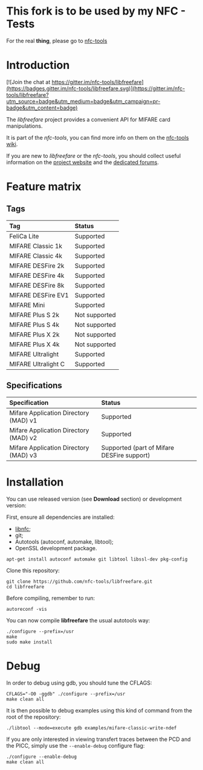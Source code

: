 
# This fork is to be used by my NFC - Tests 
For the real __thing__, please go to [nfc-tools](https://github.com/nfc-tools/libfreefare)

# Introduction

[![Join the chat at https://gitter.im/nfc-tools/libfreefare](https://badges.gitter.im/nfc-tools/libfreefare.svg)](https://gitter.im/nfc-tools/libfreefare?utm_source=badge&utm_medium=badge&utm_campaign=pr-badge&utm_content=badge)

The _libfreefare_ project provides a convenient API for MIFARE card manipulations.

It is part of the _nfc-tools_, you can find more info on them on the [nfc-tools wiki](http://nfc-tools.org/).

If you are new to _libfreefare_ or the _nfc-tools_, you should collect useful information on the [project website](http://nfc-tools.org/) and the [dedicated forums](http://www.libnfc.org/community).

# Feature matrix
## Tags
| Tag                 | Status        |
|:--------------------|:--------------|
| FeliCa Lite         | Supported     |
| MIFARE Classic 1k   | Supported     |
| MIFARE Classic 4k   | Supported     |
| MIFARE DESFire 2k   | Supported     |
| MIFARE DESFire 4k   | Supported     |
| MIFARE DESFire 8k   | Supported     |
| MIFARE DESFire EV1  | Supported     |
| MIFARE Mini         | Supported     |
| MIFARE Plus S 2k    | Not supported |
| MIFARE Plus S 4k    | Not supported |
| MIFARE Plus X 2k    | Not supported |
| MIFARE Plus X 4k    | Not supported |
| MIFARE Ultralight   | Supported     |
| MIFARE Ultralight C | Supported     |

## Specifications
| Specification                         | Status    |
|:--------------------------------------|:----------|
| Mifare Application Directory (MAD) v1 | Supported |
| Mifare Application Directory (MAD) v2 | Supported |
| Mifare Application Directory (MAD) v3 | Supported (part of Mifare DESFire support) |

# Installation
You can use released version (see **Download** section) or development version:

First, ensure all dependencies are installed:
* [libnfc](https://github.com/nfc-tools/libnfc);
* git;
* Autotools (autoconf, automake, libtool);
* OpenSSL development package.
```
apt-get install autoconf automake git libtool libssl-dev pkg-config
```

Clone this repository:
```
git clone https://github.com/nfc-tools/libfreefare.git
cd libfreefare
```

Before compiling, remember to run:
```
autoreconf -vis
```

You can now compile **libfreefare** the usual autotools way:
```
./configure --prefix=/usr
make
sudo make install
```

# Debug
In order to debug using gdb, you should tune the CFLAGS:
```
CFLAGS="-O0 -ggdb" ./configure --prefix=/usr
make clean all
```

It is then possible to debug examples using this kind of command from the root of the repository:
```
./libtool --mode=execute gdb examples/mifare-classic-write-ndef
```

If you are only interested in viewing transfert traces between the PCD and the PICC, simply use the `--enable-debug` configure flag:
```
./configure --enable-debug
make clean all
```
